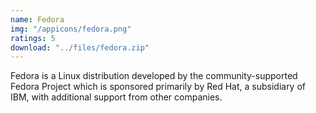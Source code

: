 ```yaml
---
name: Fedora
img: "/appicons/fedora.png"
ratings: 5
download: "../files/fedora.zip"
---
```


Fedora is a Linux distribution developed by the community-supported Fedora Project which is sponsored primarily by Red Hat, a subsidiary of IBM, with additional support from other companies.
